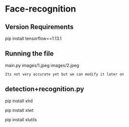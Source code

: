 # Face-recognition

## Version Requirements

pip install tensorflow==1.13.1

## Running the file

main.py images/1.jpeg images/2.jpeg

`Its not very accurate yet but we can modify it later on`

## detection+recognition.py

pip install xlrd

pip install xlwt

pip install xlutils
